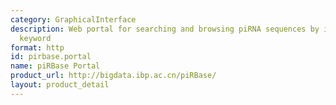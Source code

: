 ```yaml
---
category: GraphicalInterface
description: Web portal for searching and browsing piRNA sequences by identifier or
  keyword
format: http
id: pirbase.portal
name: piRBase Portal
product_url: http://bigdata.ibp.ac.cn/piRBase/
layout: product_detail
---
```

